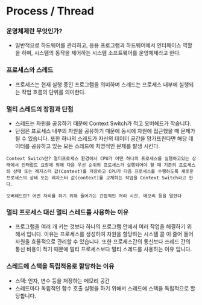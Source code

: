 # Process / Thread
### 운영체제란 무엇인가?
- 일반적으로 하드웨어를 관리하고, 응용 프로그램과 하드웨어에서 인터페이스 역할을 하며, 시스템의 동작을 제어하는 시스템 소프트웨어를 운영체제라고 한다.
### 프로세스와 스레드
- 프로세스는 현재 실행 중인 프로그램을 의미하며 스레드는 프로세스 내부에 실행되는 작업 흐름의 단위를 의미한다.
### 멀티 스레드의 장점과 단점
- 스레드는 자원을 공유하기 때문에 Context Switch가 적고 오버헤드가 작습니다.  
- 단점은 프로세스 내부의 자원을 공유하기 때문에 동시에 자원에 접근했을 때 문제가 될 수 있습니다. 또한 하나의 스레드가 자신의 데이터 공간을 망가뜨린다면 해당 데이터를 공유하고 있는 모든 스레드에 치명적인 문제를 발생 시킨다. 

`Context Switch란?
멀티프로세스 환경에서 CPU가 어떤 하나의 프로세스를 실행하고있는 상태에서 인터럽트 요청에 의해 다음 우선 순위의 프로세스가 실행되어야 할 때 기존의 프로세스틔 상태 또는 레지스터 값(Context)를 저장하고 CPU가 다음 프로세스를 수행하도록 새로운 프로세스의 상태 또는 레지스터 값(context)를 교체하는 작업을 Context Switch라고 한다.`

`오버헤드란?
어떤 처리를 하기 위해 들어가는 간접적인 처리 시간, 메모리 등을 말한다`

### 멀티 프로세스 대신 멀티 스레드를 사용하는 이유
- 프로그램을 여러 개 키는 것보다 하나의 프로그램 안에서 여러 작업을 해결하기 위해서 입니다. 이유는 프로세스를 생성하여 자원을 할당하는 시스템 콜 이 줄어 들어 자원을 효율적으로 관리할 수 있습니다. 또한 프로세스간의 통신보다 쓰레드 간의 통신 비용이 적기 때문에 멀티 프로세스보다 멀티 스레드를 사용하는 이유 입니다.

### 스레드에 스택을 독립적응로 할당하는 이유
- 스택: 인자, 변수 등을 저장하는 메모리 공간
- 스레드마다 독립적인 함수 호출 실행을 하기 위해서 스레드에 스택을 독립적으로 할당합니다. 
